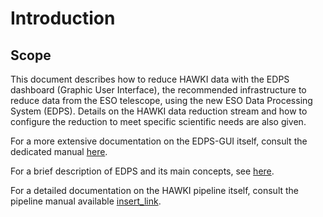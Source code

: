 # Introduction

## Scope

This document describes how to reduce HAWKI data with the EDPS dashboard (Graphic User
Interface), the recommended infrastructure to reduce data from the ESO
telescope, using the new ESO Data Processing System (EDPS).
Details on the HAWKI data reduction stream and how to configure the reduction to meet 
specific scientific needs are also given.



For a more extensive documentation on the EDPS-GUI itself, consult the dedicated manual [here](../edpsgui/index).

For a brief description of EDPS and its main concepts, see [here](../edpsgui/intro.md/#what_is_edps).

For a detailed documentation on the HAWKI pipeline itself, consult the pipeline manual available [insert_link](https://ftp.eso.org/pub/dfs/pipelines/instruments/xxx).

